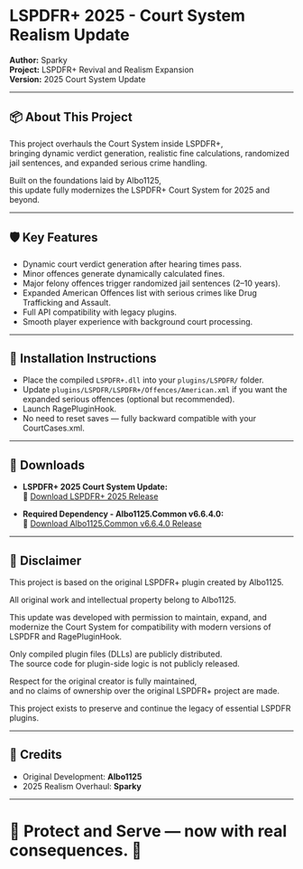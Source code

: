 

# LSPDFR+ 2025 - Court System Realism Update

**Author:** Sparky  
**Project:** LSPDFR+ Revival and Realism Expansion  
**Version:** 2025 Court System Update

---

## 📦 About This Project

This project overhauls the Court System inside LSPDFR+,  
bringing dynamic verdict generation, realistic fine calculations, randomized jail sentences, and expanded serious crime handling.

Built on the foundations laid by Albo1125,  
this update fully modernizes the LSPDFR+ Court System for 2025 and beyond.

---

## 🛡️ Key Features

- Dynamic court verdict generation after hearing times pass.
- Minor offences generate dynamically calculated fines.
- Major felony offences trigger randomized jail sentences (2–10 years).
- Expanded American Offences list with serious crimes like Drug Trafficking and Assault.
- Full API compatibility with legacy plugins.
- Smooth player experience with background court processing.

---

## 📂 Installation Instructions

- Place the compiled `LSPDFR+.dll` into your `plugins/LSPDFR/` folder.
- Update `plugins/LSPDFR/LSPDFR+/Offences/American.xml` if you want the expanded serious offences (optional but recommended).
- Launch RagePluginHook.
- No need to reset saves — fully backward compatible with your CourtCases.xml.

---

## 📜 Downloads

- **LSPDFR+ 2025 Court System Update:**  
🔗 [Download LSPDFR+ 2025 Release](https://github.com/Sparky81x/LSPDFR-Plus-2025Update/releases)

- **Required Dependency - Albo1125.Common v6.6.4.0:**  
🔗 [Download Albo1125.Common v6.6.4.0 Release](https://github.com/Sparky81x/Albo1125.Common-6.6.4.0/releases)

---

## 📜 Disclaimer

This project is based on the original LSPDFR+ plugin created by Albo1125.

All original work and intellectual property belong to Albo1125.

This update was developed with permission to maintain, expand, and modernize the Court System for compatibility with modern versions of LSPDFR and RagePluginHook.

Only compiled plugin files (DLLs) are publicly distributed.  
The source code for plugin-side logic is not publicly released.

Respect for the original creator is fully maintained,  
and no claims of ownership over the original LSPDFR+ project are made.

This project exists to preserve and continue the legacy of essential LSPDFR plugins.

---

## 📜 Credits

- Original Development: **Albo1125**
- 2025 Realism Overhaul: **Sparky**

---

# 📣 Protect and Serve — now with real consequences. 🚓
